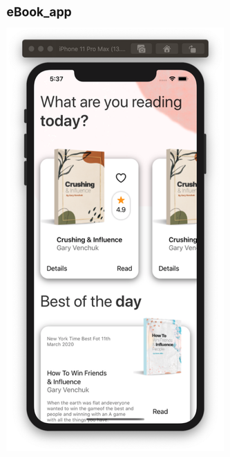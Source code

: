 # eBook_app

![](https://github.com/ram4ik/eBook_app/blob/master/eBook_app/Assets.xcassets/Screenshot%202020-05-10%20at%2017.37.42.imageset/Screenshot%202020-05-10%20at%2017.37.42.png)

